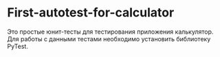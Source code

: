 # First-autotest-for-calculator
Это простые юнит-тесты для тестирования приложения калькулятор. Для работы с данными тестами необходимо установить библиотеку PyTest.
